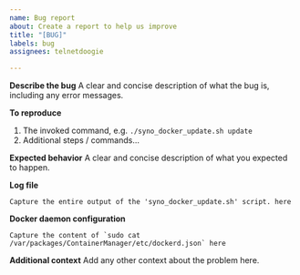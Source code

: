 ```yaml
---
name: Bug report
about: Create a report to help us improve
title: "[BUG]"
labels: bug
assignees: telnetdoogie

---
```


**Describe the bug**
A clear and concise description of what the bug is, including any error messages.

**To reproduce**
1. The invoked command, e.g. `./syno_docker_update.sh update`
2. Additional steps / commands...

**Expected behavior**
A clear and concise description of what you expected to happen.

**Log file**
```
Capture the entire output of the 'syno_docker_update.sh' script. here
```

**Docker daemon configuration**
```
Capture the content of `sudo cat /var/packages/ContainerManager/etc/dockerd.json` here
```

**Additional context**
Add any other context about the problem here.
